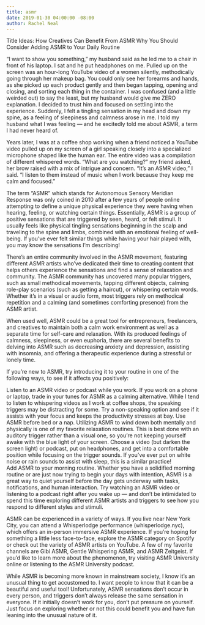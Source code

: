 ```yaml
---
title: asmr
date: 2019-01-30 04:00:00 -08:00
author: Rachel Neal
---
```


Title Ideas: 
How Creatives Can Benefit From ASMR
Why You Should Consider Adding ASMR to Your Daily Routine

“I want to show you something,” my husband said as he led me to a chair in front of his laptop. I sat and he put headphones on me. Pulled up on the screen was an hour-long YouTube video of a women silently, methodically going through her makeup bag. You could only see her forearms and hands, as she picked up each product gently and then began tapping, opening and closing, and sorting each thing in the container. I was confused (and a little weirded out) to say the least, but my husband would give me ZERO explanation. I decided to trust him and focused on settling into the experience. Suddenly, I felt a tingling sensation in my head and down my spine, as a feeling of sleepiness and calmness arose in me. I told my husband what I was feeling — and he excitedly told me about ASMR, a term I had never heard of. 

Years later, I was at a coffee shop working when a friend noticed a YouTube video pulled up on my screen of a girl speaking closely into a specialized microphone shaped like the human ear. The entire video was a compilation of different whispered words. “What are you watching?” my friend asked, her brow raised with a mix of intrigue and concern. “It’s an ASMR video,” I said. “I listen to them instead of music when I work because they keep me calm and focused.” 

The term “ASMR” which stands for Autonomous Sensory Meridian Response was only coined in 2010 after a few years of people online attempting to define a unique physical experience they were having when hearing, feeling, or watching certain things. Essentially, ASMR is a group of positive sensations that are triggered by seen, heard, or felt stimuli. It usually feels like physical tingling sensations beginning in the scalp and traveling to the spine and limbs, combined with an emotional feeling of well-being. If you’ve ever felt similar things while having your hair played with, you may know the sensations I’m describing! 

There’s an entire community involved in the ASMR movement, featuring different ASMR artists who’ve dedicated their time to creating content that helps others experience the sensations and find a sense of relaxation and community. The ASMR community has uncovered many popular triggers, such as small methodical movements, tapping different objects, calming role-play scenarios (such as getting a haircut), or whispering certain words. Whether it’s in a visual or audio form, most triggers rely on methodical repetition and a calming (and sometimes comforting presence) from the ASMR artist. 

When used well, ASMR could be a great tool for entrepreneurs, freelancers, and creatives to maintain both a calm work environment as well as a separate time for self-care and relaxation.  With its produced feelings of calmness, sleepiness, or even euphoria, there are several benefits to delving into ASMR such as decreasing anxiety and depression, assisting with insomnia, and offering a therapeutic experience during a stressful or lonely time. 

If you’re new to ASMR, try introducing it to your routine in one of the following ways, to see if it affects you positively:

Listen to an ASMR video or podcast while you work. If you work on a phone or laptop, trade in your tunes for ASMR as a calming alternative. While I tend to listen to whispering videos as I work at coffee shops, the speaking triggers may be distracting for some. Try a non-speaking option and see if it assists with your focus and keeps the productivity stresses at bay. 
Use ASMR before bed or a nap. Utilizing ASMR to wind down both mentally and physically is one of my favorite relaxation routines. This is best done with an auditory trigger rather than a visual one, so you’re not keeping yourself awake with the blue light of your screen. Choose a video (but darken the screen light) or podcast, put on headphones, and get into a comfortable position while focusing on the trigger sounds. If you’ve ever put on white noise or rain sounds to assist with sleep, this is a similar practice!  
Add ASMR to your morning routine. Whether you have a solidified morning routine or are just now trying to begin your days with intention, ASMR is a great way to quiet yourself before the day gets underway with tasks, notifications, and human interaction. Try watching an ASMR video or listening to a podcast right after you wake up — and don’t be intimidated to spend this time exploring different ASMR artists and triggers to see how you respond to different styles and stimuli. 

ASMR can be experienced in a variety of ways. If you live near New York City, you can attend a Whisperlodge performance (whisperlodge.nyc), which offers an in-person immersive ASMR experience. If you’re hoping for something a little less face-to-face, explore the ASMR category on Spotify or check out the variety of ASMR artists on YouTube. A few of my favorite channels are Gibi ASMR, Gentle Whispering ASMR, and ASMR Zeitgeist. If you’d like to learn more about the phenomenon, try visiting ASMR University online or listening to the ASMR University podcast. 

While ASMR is becoming more known in mainstream society, I know it’s an unusual thing to get accustomed to. I want people to know that it can be a beautiful and useful tool! Unfortunately, ASMR sensations don’t occur in every person, and triggers don’t always release the same sensation in everyone. If it initially doesn’t work for you, don’t put pressure on yourself. Just focus on exploring whether or not this could benefit you and have fun leaning into the unusual nature of it. 
